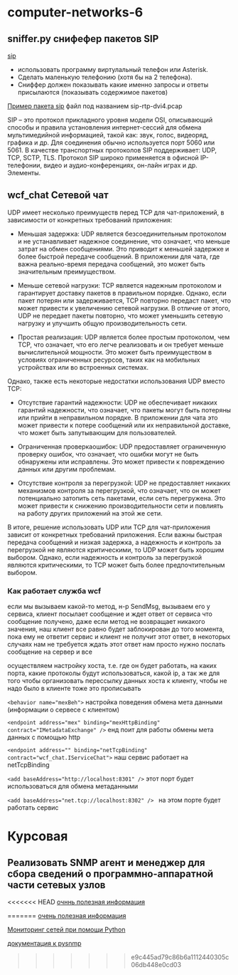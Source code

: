 # computer-networks-6

## sniffer.py снифефер пакетов SIP

[sip](https://translated.turbopages.org/proxy_u/en-ru.ru.5355f33e-64509de2-0af0cbee-74722d776562/https/www.tutorialspoint.com/session_initiation_protocol/session_initiation_protocol_quick_guide.htm)

* использовать программу виртулальный телефон или Asterisk. 
* Сделать маленькую телефонию (хотя бы на 2 телефона).
* Сниффер должен показывать какие именно запросы и ответы присылаются (показывать содержимое пакетов)

[Пример пакета sip](https://wiki.wireshark.org/SampleCaptures#sip-and-rtp) файл под названием sip-rtp-dvi4.pcap


SIP – это протокол прикладного уровня модели OSI, описывающий способы и правила установления интернет-сессий для обмена мультимедийной информацией, такой как: звук, голос, видеоряд, графика и др. Для соединения обычно используется порт 5060 или 5061. В качестве транспортных протоколов SIP поддерживает: UDP, TCP, SCTP, TLS. Протокол SIP широко применяется в офисной IP-телефонии, видео и аудио-конференциях, он-лайн играх и др. Элементы.

## wcf_chat Сетевой чат 

UDP имеет несколько преимуществ перед TCP для чат-приложений, в зависимости от конкретных требований приложения:

* Меньшая задержка: UDP является безсоединительным протоколом и не устанавливает надежное соединение, что означает, что меньше затрат на обмен сообщениями. Это приводит к меньшей задержке и более быстрой передаче сообщений. В приложении для чата, где важна реально-время передача сообщений, это может быть значительным преимуществом.

* Меньше сетевой нагрузки: TCP является надежным протоколом и гарантирует доставку пакетов в правильном порядке. Однако, если пакет потерян или задерживается, TCP повторно передаст пакет, что может привести к увеличению сетевой нагрузки. В отличие от этого, UDP не передает пакеты повторно, что может уменьшить сетевую нагрузку и улучшить общую производительность сети.

* Простая реализация: UDP является более простым протоколом, чем TCP, что означает, что его легче реализовать и он требует меньше вычислительной мощности. Это может быть преимуществом в условиях ограниченных ресурсов, таких как на мобильных устройствах или во встроенных системах.

Однако, также есть некоторые недостатки использования UDP вместо TCP:

* Отсутствие гарантий надежности: UDP не обеспечивает никаких гарантий надежности, что означает, что пакеты могут быть потеряны или прийти в неправильном порядке. В приложении для чата это может привести к потере сообщений или их неправильной доставке, что может быть запутывающим для пользователей.
  
* Ограниченная проверкаошибок: UDP предоставляет ограниченную проверку ошибок, что означает, что ошибки могут не быть обнаружены или исправлены. Это может привести к повреждению данных или другим проблемам.
  
* Отсутствие контроля за перегрузкой: UDP не предоставляет никаких механизмов контроля за перегрузкой, что означает, что он может потенциально затопить сеть пакетами, если сеть перегружена. Это может привести к снижению производительности сети и повлиять на работу других приложений на этой же сети.

В итоге, решение использовать UDP или TCP для чат-приложения зависит от конкретных требований приложения. Если важны быстрая передача сообщений и низкая задержка, а надежность и контроль за перегрузкой не являются критическими, то UDP может быть хорошим выбором. Однако, если надежность и контроль за перегрузкой являются критическими, то TCP может быть более предпочтительным выбором.


### Как работает служба wcf 

если мы вызываем какой-то метод, н-р SendMsg, вызываем его у сервиса, клиент посылает сообщение и ждет ответ от сервиса что сообщение получено, даже если метод не возвращает никакого значения, наш клиент все равно будет заблокирован до того момента, пока ему не ответит сервис и клиент не получит этот ответ, в некоторых случаях нам не требуется ждать этот ответ нам просто нужно послать сообщение на сервер и все 


осуществляем настройку хоста, т.е. где он будет работать, на каких порта, какие протоколы будут использоваться, какой ip, а так же для того чтобы организовать перессылку данных хоста к клиенту, чтобы не надо было в клиенте тоже это прописывать 

`<behavior name="mexBeh">` настройка поведения обмена мета данными (информации о сервесе с клиентом)

`<endpoint address="mex" binding="mexHttpBinding" contract="IMetadataExchange" />` енд поит для работы обмены мета данных с помощью http

`<endpoint address="" binding="netTcpBinding" contract="wcf_chat.IServiceChat">` наш сервис работает на netTcpBinding

`<add baseAddress="http://localhost:8301" />` этот порт будет использоваться для обмена метаданными

`<add baseAddress="net.tcp://localhost:8302" /> ` на этом порте будет работать сервис



# Курсовая
##  Реализовать SNMP агент и менеджер для сбора сведений о программно-аппаратной части сетевых узлов

<<<<<<< HEAD
[очннь полезная информация](https://selectel.ru/blog/snmp/)



=======
[очень полезная информация](https://selectel.ru/blog/snmp/)

[Мониторинг сетей при помощи Python](http://onreader.mdl.ru/MasteringPythonNetworking/content/Ch07.html)

[документация к pysnmp](https://www.pysnmp.com)
>>>>>>> e9c445ad79c86b6a1112440305c06db448e0cd03
